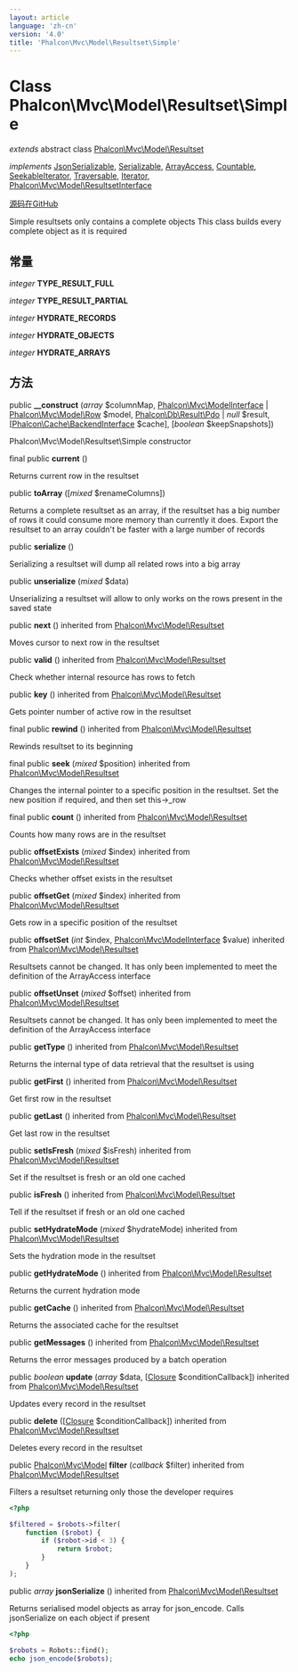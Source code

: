 ```yaml
---
layout: article
language: 'zh-cn'
version: '4.0'
title: 'Phalcon\Mvc\Model\Resultset\Simple'
---
```


# Class **Phalcon\Mvc\Model\Resultset\Simple**

*extends* abstract class [Phalcon\Mvc\Model\Resultset](/4.0/en/api/Phalcon_Mvc_Model_Resultset)

*implements* [JsonSerializable](https://php.net/manual/en/class.jsonserializable.php), [Serializable](https://php.net/manual/en/class.serializable.php), [ArrayAccess](https://php.net/manual/en/class.arrayaccess.php), [Countable](https://php.net/manual/en/class.countable.php), [SeekableIterator](https://php.net/manual/en/class.seekableiterator.php), [Traversable](https://php.net/manual/en/class.traversable.php), [Iterator](https://php.net/manual/en/class.iterator.php), [Phalcon\Mvc\Model\ResultsetInterface](/4.0/en/api/Phalcon_Mvc_Model_ResultsetInterface)

<a href="https://github.com/phalcon/cphalcon/tree/v4.0.0/phalcon/mvc/model/resultset/simple.zep" class="btn btn-default btn-sm">源码在GitHub</a>

Simple resultsets only contains a complete objects This class builds every complete object as it is required

## 常量

*integer* **TYPE_RESULT_FULL**

*integer* **TYPE_RESULT_PARTIAL**

*integer* **HYDRATE_RECORDS**

*integer* **HYDRATE_OBJECTS**

*integer* **HYDRATE_ARRAYS**

## 方法

public **__construct** (*array* $columnMap, [Phalcon\Mvc\ModelInterface](/4.0/en/api/Phalcon_Mvc_ModelInterface) | [Phalcon\Mvc\Model\Row](/4.0/en/api/Phalcon_Mvc_Model_Row) $model, [Phalcon\Db\Result\Pdo](/4.0/en/api/Phalcon_Db_Result_Pdo) | *null* $result, [[Phalcon\Cache\BackendInterface](/4.0/en/api/Phalcon_Cache_BackendInterface) $cache], [*boolean* $keepSnapshots])

Phalcon\Mvc\Model\Resultset\Simple constructor

final public **current** ()

Returns current row in the resultset

public **toArray** ([*mixed* $renameColumns])

Returns a complete resultset as an array, if the resultset has a big number of rows it could consume more memory than currently it does. Export the resultset to an array couldn't be faster with a large number of records

public **serialize** ()

Serializing a resultset will dump all related rows into a big array

public **unserialize** (*mixed* $data)

Unserializing a resultset will allow to only works on the rows present in the saved state

public **next** () inherited from [Phalcon\Mvc\Model\Resultset](/4.0/en/api/Phalcon_Mvc_Model_Resultset)

Moves cursor to next row in the resultset

public **valid** () inherited from [Phalcon\Mvc\Model\Resultset](/4.0/en/api/Phalcon_Mvc_Model_Resultset)

Check whether internal resource has rows to fetch

public **key** () inherited from [Phalcon\Mvc\Model\Resultset](/4.0/en/api/Phalcon_Mvc_Model_Resultset)

Gets pointer number of active row in the resultset

final public **rewind** () inherited from [Phalcon\Mvc\Model\Resultset](/4.0/en/api/Phalcon_Mvc_Model_Resultset)

Rewinds resultset to its beginning

final public **seek** (*mixed* $position) inherited from [Phalcon\Mvc\Model\Resultset](/4.0/en/api/Phalcon_Mvc_Model_Resultset)

Changes the internal pointer to a specific position in the resultset. Set the new position if required, and then set this->_row

final public **count** () inherited from [Phalcon\Mvc\Model\Resultset](/4.0/en/api/Phalcon_Mvc_Model_Resultset)

Counts how many rows are in the resultset

public **offsetExists** (*mixed* $index) inherited from [Phalcon\Mvc\Model\Resultset](/4.0/en/api/Phalcon_Mvc_Model_Resultset)

Checks whether offset exists in the resultset

public **offsetGet** (*mixed* $index) inherited from [Phalcon\Mvc\Model\Resultset](/4.0/en/api/Phalcon_Mvc_Model_Resultset)

Gets row in a specific position of the resultset

public **offsetSet** (*int* $index, [Phalcon\Mvc\ModelInterface](/4.0/en/api/Phalcon_Mvc_ModelInterface) $value) inherited from [Phalcon\Mvc\Model\Resultset](/4.0/en/api/Phalcon_Mvc_Model_Resultset)

Resultsets cannot be changed. It has only been implemented to meet the definition of the ArrayAccess interface

public **offsetUnset** (*mixed* $offset) inherited from [Phalcon\Mvc\Model\Resultset](/4.0/en/api/Phalcon_Mvc_Model_Resultset)

Resultsets cannot be changed. It has only been implemented to meet the definition of the ArrayAccess interface

public **getType** () inherited from [Phalcon\Mvc\Model\Resultset](/4.0/en/api/Phalcon_Mvc_Model_Resultset)

Returns the internal type of data retrieval that the resultset is using

public **getFirst** () inherited from [Phalcon\Mvc\Model\Resultset](/4.0/en/api/Phalcon_Mvc_Model_Resultset)

Get first row in the resultset

public **getLast** () inherited from [Phalcon\Mvc\Model\Resultset](/4.0/en/api/Phalcon_Mvc_Model_Resultset)

Get last row in the resultset

public **setIsFresh** (*mixed* $isFresh) inherited from [Phalcon\Mvc\Model\Resultset](/4.0/en/api/Phalcon_Mvc_Model_Resultset)

Set if the resultset is fresh or an old one cached

public **isFresh** () inherited from [Phalcon\Mvc\Model\Resultset](/4.0/en/api/Phalcon_Mvc_Model_Resultset)

Tell if the resultset if fresh or an old one cached

public **setHydrateMode** (*mixed* $hydrateMode) inherited from [Phalcon\Mvc\Model\Resultset](/4.0/en/api/Phalcon_Mvc_Model_Resultset)

Sets the hydration mode in the resultset

public **getHydrateMode** () inherited from [Phalcon\Mvc\Model\Resultset](/4.0/en/api/Phalcon_Mvc_Model_Resultset)

Returns the current hydration mode

public **getCache** () inherited from [Phalcon\Mvc\Model\Resultset](/4.0/en/api/Phalcon_Mvc_Model_Resultset)

Returns the associated cache for the resultset

public **getMessages** () inherited from [Phalcon\Mvc\Model\Resultset](/4.0/en/api/Phalcon_Mvc_Model_Resultset)

Returns the error messages produced by a batch operation

public *boolean* **update** (*array* $data, [[Closure](https://php.net/manual/en/class.closure.php) $conditionCallback]) inherited from [Phalcon\Mvc\Model\Resultset](/4.0/en/api/Phalcon_Mvc_Model_Resultset)

Updates every record in the resultset

public **delete** ([[Closure](https://php.net/manual/en/class.closure.php) $conditionCallback]) inherited from [Phalcon\Mvc\Model\Resultset](/4.0/en/api/Phalcon_Mvc_Model_Resultset)

Deletes every record in the resultset

public [Phalcon\Mvc\Model](/4.0/en/api/Phalcon_Mvc_Model) **filter** (*callback* $filter) inherited from [Phalcon\Mvc\Model\Resultset](/4.0/en/api/Phalcon_Mvc_Model_Resultset)

Filters a resultset returning only those the developer requires

```php
<?php

$filtered = $robots->filter(
    function ($robot) {
        if ($robot->id < 3) {
            return $robot;
        }
    }
);

```

public *array* **jsonSerialize** () inherited from [Phalcon\Mvc\Model\Resultset](/4.0/en/api/Phalcon_Mvc_Model_Resultset)

Returns serialised model objects as array for json_encode. Calls jsonSerialize on each object if present

```php
<?php

$robots = Robots::find();
echo json_encode($robots);

```